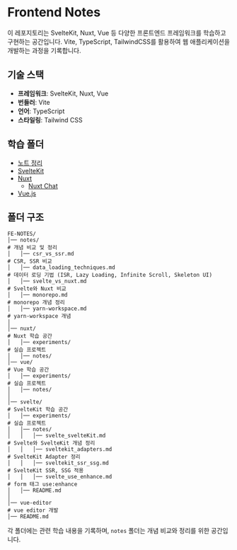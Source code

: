 # Frontend Notes

이 레포지토리는 SvelteKit, Nuxt, Vue 등 다양한 프론트엔드 프레임워크를 학습하고 구현하는 공간입니다. Vite, TypeScript, TailwindCSS를 활용하여 웹 애플리케이션을 개발하는 과정을 기록합니다.

## 기술 스택

- **프레임워크**: SvelteKit, Nuxt, Vue
- **번들러**: Vite
- **언어**: TypeScript
- **스타일링**: Tailwind CSS

## 학습 폴더

- [노트 정리](./notes/)
- [SvelteKit](./svelte)
- [Nuxt](./nuxt)
  - [Nuxt Chat](./nuxt/experiments/nuxt-chat/)
- [Vue.js](./vue)

## 폴더 구조

```
FE-NOTES/
│── notes/                                                                  # 개념 비교 및 정리
│   │── csr_vs_ssr.md                                                       # CSR, SSR 비교
│   │── data_loading_techniques.md                                          # 데이터 로딩 기법 (ISR, Lazy Loading, Infinite Scroll, Skeleton UI)
│   │── svelte_vs_nuxt.md                                                   # Svelte와 Nuxt 비교
│   │── monorepo.md                                                         # monorepo 개념 정리
│   │── yarn-workspace.md                                                   # yarn-workspace 개념
│
│── nuxt/                                                                   # Nuxt 학습 공간
│   │── experiments/                                                        # 실습 프로젝트
│   │── notes/
│── vue/                                                                    # Vue 학습 공간
│   │── experiments/                                                        # 실습 프로젝트
│   │── notes/
│
│── svelte/                                                                 # SvelteKit 학습 공간
│   │── experiments/                                                        # 실습 프로젝트
│   │── notes/
│   │   │── svelte_svelteKit.md                                             # Svelte와 SvelteKit 개념 정리
│   │   │── sveltekit_adapters.md                                           # SvelteKit Adapter 정리
│   │   │── sveltekit_ssr_ssg.md                                            # SvelteKit SSR, SSG 적용
│   │   │── svelte_use_enhance.md                                           # form 태그 use:enhance
│   │── README.md
│
│── vue-editor                                                              # vue editor 개발
│── README.md
```

각 폴더에는 관련 학습 내용을 기록하며, `notes` 폴더는 개념 비교와 정리를 위한 공간입니다.
